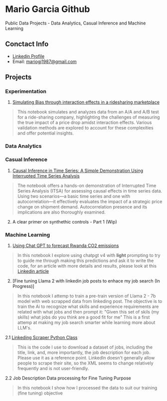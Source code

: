 # Mario Garcia Github
Public Data Projects - Data Analytics, Casual Inference and Machine Learning

## Conctact Info
- [Linkedin Profile](https://www.linkedin.com/in/magj87)
- Email: mariogj1987@gmail.com

## Projects

### Experimentation
1) [Simulating Bias through interaction effects in a ridesharing marketplace](https://github.com/MLMario/mariogj1987/blob/main/Simulation_Interaction_Effects_in_a_Ridesharing_Company.ipynb)
> This notebook simulates and analyzes data from an A/A and A/B test for a ride-sharing company, highlighting the challenges of measuring the true impact of a price drop amidst interaction effects. Various validation methods are explored to account for these complexities and offer potential insights.

### Data Analytics

### Casual Inference

1) [Causal Inference in Time Series: A Simple Demonstration Using Interrupted Time Series Analysis](https://github.com/MLMario/mariogj1987/blob/main/ITSA_for_casual_time_series_analysis.ipynb)
> The notebook offers a hands-on demonstration of Interrupted Time Series Analysis (ITSA) for assessing causal effects in time series data. Using two scenarios—a basic time series and one with autocorrelation—it effectively evaluates the impact of a strategic price change on shipment demand. Autocorrelation presence and its implications are also thoroughly examined.

2) A clear primer on synthethic controls - Part 1 (Wip)

### Machine Learning
1) [Using Chat GPT to forecast Rwanda CO2 emissions](https://github.com/MLMario/mariogj1987/blob/main/Predicting_Carbon_Emission_in_Rwanda_using_Chat_GPT.ipynb)
> In this notebook I explore using chatpgt v4 with **light** prompting to try to guide me through making this predictions and ask it to write the code, for an article with more details and results, please look at this [Linkedin article](https://www.linkedin.com/pulse/can-chatgpt-participate-ml-competition-mario-garc%2525C3%2525ADa-jord%2525C3%2525A1n%3FtrackingId=KF91nD16MfD0Z16%252BsJ38RA%253D%253D/?trackingId=KF91nD16MfD0Z16%2BsJ38RA%3D%3D)

2) [Fine tuning Llama 2 with linkedin job posts to enhace my job search (In Progress)]
> In this notebook I attemp to train a pre-train version of Llama 2 - 7b model with web scrapped data from linkeding post. The objective is to train the Ai to recognize what skills and experience requirements are related with what jobs and then prompt it: "Given this set of skils (my skills) what jobs do you think are a good fit for me" This is a first attemp at making my job search smarter while learning more about LLM's. 

2.1 [Linkeding Scraper Python Class](https://github.com/MLMario/mariogj1987/blob/main/LinScraper.py)
> This is the code I use to download a dataset of jobs, including the title, link, and, more importantly, the job description for each job. Please use it as a reference point. LinkedIn doesn't generally allow people to scrape their site, so the XML seems to change relatively frequently and is not user-friendly.

2.2 Job Description Data processing for Fine Tuning Purpose
> In this notebook I show how I processed the data to suit our training (fine tuning) objective




